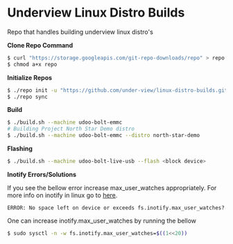 # Underview Linux Distro Builds

Repo that handles building underview linux distro's

**Clone Repo Command**
```sh
$ curl "https://storage.googleapis.com/git-repo-downloads/repo" > repo
$ chmod a+x repo
```

**Initialize Repos**
```sh
$ ./repo init -u "https://github.com/under-view/linux-distro-builds.git" -b development
$ ./repo sync
```

**Build**
```sh
$ ./build.sh --machine udoo-bolt-emmc
# Building Project North Star Demo distro
$ ./build.sh --machine udoo-bolt-emmc --distro north-star-demo
```

**Flashing**
```sh
$ ./build.sh --machine udoo-bolt-live-usb --flash <block device>
```

**Inotify Errors/Solutions**

If you see the bellow error increase max_user_watches appropriately. For more info on inotify in linux go to [here](https://transang.me/enospc-inotify-in-ubuntu/).
```
ERROR: No space left on device or exceeds fs.inotify.max_user_watches?
```

One can increase inotify.max_user_watches by running the bellow
```sh
$ sudo sysctl -n -w fs.inotify.max_user_watches=$((1<<20))
```
